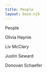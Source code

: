 ```yaml
---
title: People
layout: base.njk
---
```


People

Olivia Haynie

Liv McClary

Justin Seward

Donovan Schaefer
